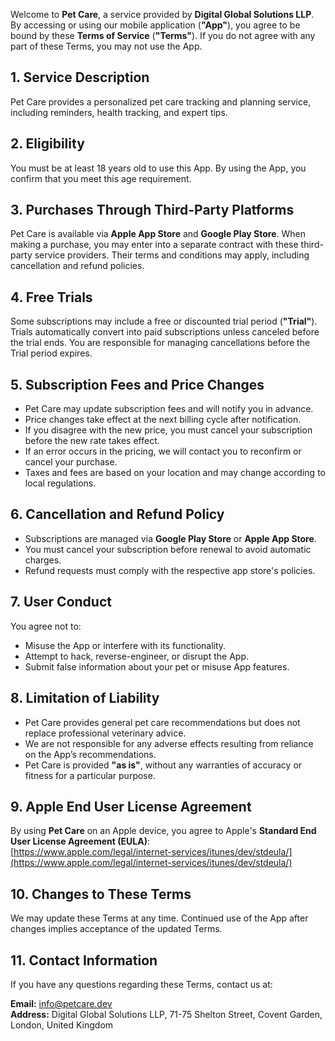 Welcome to **Pet Care**, a service provided by **Digital Global Solutions LLP**. By accessing or using our mobile application (**"App"**), you agree to be bound by these **Terms of Service** (**"Terms"**). If you do not agree with any part of these Terms, you may not use the App.

## **1\. Service Description**

Pet Care provides a personalized pet care tracking and planning service, including reminders, health tracking, and expert tips.

## **2\. Eligibility**

You must be at least 18 years old to use this App. By using the App, you confirm that you meet this age requirement.

## **3\. Purchases Through Third-Party Platforms**

Pet Care is available via **Apple App Store** and **Google Play Store**. When making a purchase, you may enter into a separate contract with these third-party service providers. Their terms and conditions may apply, including cancellation and refund policies.

## **4\. Free Trials**

Some subscriptions may include a free or discounted trial period (**"Trial"**). Trials automatically convert into paid subscriptions unless canceled before the trial ends. You are responsible for managing cancellations before the Trial period expires.

## **5\. Subscription Fees and Price Changes**

* Pet Care may update subscription fees and will notify you in advance.  
* Price changes take effect at the next billing cycle after notification.  
* If you disagree with the new price, you must cancel your subscription before the new rate takes effect.  
* If an error occurs in the pricing, we will contact you to reconfirm or cancel your purchase.  
* Taxes and fees are based on your location and may change according to local regulations.

## **6\. Cancellation and Refund Policy**

* Subscriptions are managed via **Google Play Store** or **Apple App Store**.  
* You must cancel your subscription before renewal to avoid automatic charges.  
* Refund requests must comply with the respective app store's policies.

## **7\. User Conduct**

You agree not to:

* Misuse the App or interfere with its functionality.  
* Attempt to hack, reverse-engineer, or disrupt the App.  
* Submit false information about your pet or misuse App features.

## **8\. Limitation of Liability**

* Pet Care provides general pet care recommendations but does not replace professional veterinary advice.  
* We are not responsible for any adverse effects resulting from reliance on the App’s recommendations.  
* Pet Care is provided **"as is"**, without any warranties of accuracy or fitness for a particular purpose.

## **9\. Apple End User License Agreement**

By using **Pet Care** on an Apple device, you agree to Apple's **Standard End User License Agreement (EULA)**:  
 [https://www.apple.com/legal/internet-services/itunes/dev/stdeula/](https://www.apple.com/legal/internet-services/itunes/dev/stdeula/)

## **10\. Changes to These Terms**

We may update these Terms at any time. Continued use of the App after changes implies acceptance of the updated Terms.

## **11\. Contact Information**

If you have any questions regarding these Terms, contact us at:

**Email:** <info@petcare.dev>  
 **Address:** Digital Global Solutions LLP, 71-75 Shelton Street, Covent Garden, London, United Kingdom
